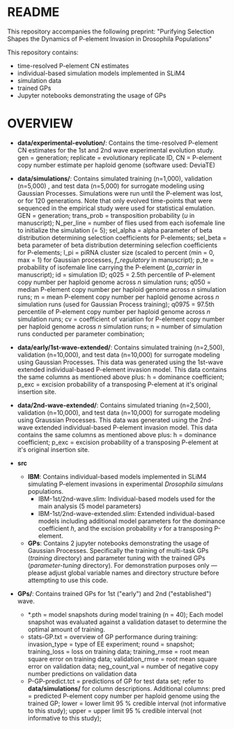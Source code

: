 # README

This repository accompanies the following preprint: "Purifying Selection Shapes the Dynamics of P-element Invasion in Drosophila Populations"

This repository contains:
- time-resolved P-element CN estimates
- individual-based simulation models implemented in SLiM4
- simulation data
- trained GPs
- Jupyter notebooks demonstrating the usage of GPs 

# OVERVIEW

- **data/experimental-evolution/**: Contains the time-resolved P-element CN estimates for the 1st and 2nd wave experimental evolution study. 
gen = generation; replicate = evolutionary replicate ID, CN = P-element copy number estimate per haploid genome (software used: DeviaTE)

- **data/simulations/**: Contains simulated training (n=1,000), validation (n=5,000) , and test data (n=5,000) for surrogate modeling using Gaussian Processes. Simulations were run until the P-element was lost, or for 120 generations. Note that only evolved time-points that were sequenced in the empirical study were used for statistical emulation. GEN = generation;	trans_prob = transposition probability (*u* in manuscript); N_per_line	= number of flies used from each isofemale line to initialize the simulation (= 5); sel_alpha = alpha parameter of beta distribution determining selection coefficients for P-elements;	sel_beta = beta parameter of beta distribution determining selecfion  coefficients for P-elements;	l_pi = piRNA cluster size (scaled to percent (min = 0, max = 1) for Gaussian processes, *f_regulatory* in manuscript);	p_te = probability of isofemale line carrying the P-element (*p_carrier* in manuscript);	id = simulation ID;	q025 = 2.5th percentile of P-element copy number per haploid genome across *n* simulation runs;	q050 = median P-element copy number per haploid genome across *n* simulation runs;	m = mean P-element copy number per haploid genome across *n* simulation runs (used for Gaussian Process training);	q0975 = 97.5th percentile of P-element copy number per haploid genome across *n* simulation runs;	cv = coefficient of variation for P-element copy number per haploid genome across *n* simulation runs;	n = number of simulation runs conducted per parameter combination;
- **data/early/1st-wave-extended/**: Contains simulated training (n=2,500), validation (n=10,000), and test data (n=10,000) for surrogate modeling using Gaussian Processes. This data was generated using the 1st-wave extended individual-based P-element invasion model. This data contains the same columns as mentioned above plus: h = dominance coefficient; p_exc = excision probability of a transposing P-element at it's original insertion site.
- **data/2nd-wave-extended/**: Contains simulated trianing (n=2,500), validation (n=10,000), and test data (n=10,000) for surrogate modeling using Graussian Processes. This data was generated using the 2nd-wave extended individual-based P-element invasion model. This data contains the same columns as mentioned above plus: h = dominance coefficient; p_exc = excision probability of a transposing P-element at it's original insertion site. 
  
- **src**
    - **IBM**: Contains individual-based models implemented in SLiM4 simulating P-element invasions in experimental *Drosophila simulans* populations.
        - IBM-1st/2nd-wave.slim: Individual-based models used for the main analysis (5 model parameters)
        - IBM-1st/2nd-wave-extended.slim: Extended individual-based models including additional model parameters for the dominance coefficient *h*, and the excision probability *v* for a transposing P-element. 
    - **GPs**: Contains 2 jupyter notebooks demonstrating the usage of Gaussian Processes. Specifically the training of multi-task GPs (*training* directory) and parameter tuning with the trained GPs (*parameter-tuning* directory). For demonstration purposes only — please adjust global variable names and directory structure before attempting to use this code.

- **GPs/**: Contains trained GPs for 1st ("early") and 2nd ("established") wave.
    - *.pth = model snapshots during model training (n = 40); Each model snapshot was evaluated against a validation dataset to determine the optimal amount of training.
    - stats-GP.txt = overview of GP performance during training: invasion_type = type of EE experiment;	round = snapshot;	training_loss = loss on training data;	training_rmse	 = root mean square error on training data; validation_rmse = root mean square error on validation data;	neg_count_val = number of negative copy number predictions on validation data
    - P-GP-predict.tct = predictions of GP for test data set; refer to **data/simulations/** for column descriptions. Additional columns: pred = predicted P-element copy number per haploid genome using the trained GP; lower = lower limit 95 % credible interval (not informative to this study); upper = upper limit 95 % credible interval (not informative to this study);

